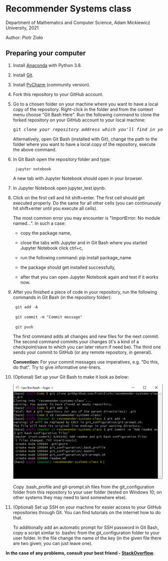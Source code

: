 # Recommender Systems class

Department of Mathematics and Computer Science, Adam Mickiewicz University, 2021

Author: Piotr Zioło

## Preparing your computer

1. Install [Anaconda](https://www.anaconda.com/products/individual) with Python 3.8.


2. Install [Git](https://git-scm.com/downloads).


3. Install [PyCharm](https://www.jetbrains.com/pycharm/) (community version).


4. Fork this repository to your GitHub account.


5. Go to a chosen folder on your machine where you want to have a local copy of the repository. Right-click in the folder and from the context menu choose "Git Bash Here". Run the following command to clone the forked repository on your GitHub account to your local machine:

	<pre>git clone <i>your_repository_address_which_you'll_find_in_your_github</i></pre>

	Alternatively, open Git Bash (installed with Git), change the path to the folder where you want to have a local copy of the repository, execute the above command.


6. In Git Bash open the repository folder and type:

		jupyter notebook

	A new tab with Jupyter Notebook should open in your browser.


7. In Jupyter Notebook open jupyter_test.ipynb.


8. Click on the first cell and hit shift+enter. The first cell should get executed properly. Do the same for all other cells (you can continuously hit shift+enter until you execute all cells).

	The most common error you may encounter is "ImportError: No module named...". In such a case:
	
	- copy the package name,
	
	- close the tabs with Jupyter and in Git Bash where you started Jupyter Notebook click ctrl+c,
	
	- run the following command:
			pip install package_name
			
	- the package should get installed successfully,

	- after that you can open Jupyter Notebook again and test if it works now.


9. After you finished a piece of code in your repository, run the following commands in Git Bash (in the repository folder):

		git add -A

		git commit -m "Commit message"

		git push

	The first command adds all changes and new files for the next commit. The second command commits your changes (it's a kind of a checkpoint/save to which you can later return if need be). The third one sends your commit to GitHub (or any remote repository, in general). 
	
	**Convention:** For your commit messages use imperatives, e.g. "Do this, do that". Try to give informative one-liners.


10. (Optional) Set up your Git Bash to make it look as below:

	![Git Bash](img/git_bash.png)

	Copy .bash_profile and git-prompt.sh files from the git_configuration folder from this repository to your user folder (tested on Windows 10; on other systems they may need to land somewhere else).


11. (Optional) Set up SSH on your machine for easier access to your GitHub repositories through Git. You can find tutorials on the internet how to do that.

	To additionally add an automatic prompt for SSH password in Git Bash, copy a script similar to .bashrc from the git_configuration folder to your user folder. In the file change the name of the key (in the given file there are two given; you can just leave one).


**In the case of any problems, consult your best friend - [StackOverflow](https://stackoverflow.com/)**.

